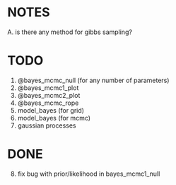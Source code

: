 
# NOTES
A. is there any method for gibbs sampling?

# TODO
1. @bayes_mcmc_null (for any number of parameters)
2. @bayes_mcmc1_plot
3. @bayes_mcmc2_plot
4. @bayes_mcmc_rope
5. model_bayes (for grid)
6. model_bayes (for mcmc)
7. gaussian processes

# DONE
8. fix bug with prior/likelihood in bayes_mcmc1_null

